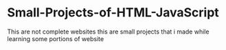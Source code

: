 # Small-Projects-of-HTML-JavaScript
This are not complete websites this are small projects that i made while learning some portions of website
